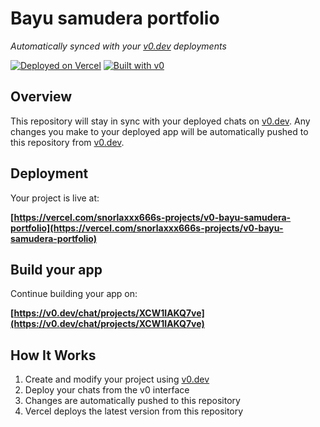 # Bayu samudera portfolio

*Automatically synced with your [v0.dev](https://v0.dev) deployments*

[![Deployed on Vercel](https://img.shields.io/badge/Deployed%20on-Vercel-black?style=for-the-badge&logo=vercel)](https://vercel.com/snorlaxxx666s-projects/v0-bayu-samudera-portfolio)
[![Built with v0](https://img.shields.io/badge/Built%20with-v0.dev-black?style=for-the-badge)](https://v0.dev/chat/projects/XCW1IAKQ7ve)

## Overview

This repository will stay in sync with your deployed chats on [v0.dev](https://v0.dev).
Any changes you make to your deployed app will be automatically pushed to this repository from [v0.dev](https://v0.dev).

## Deployment

Your project is live at:

**[https://vercel.com/snorlaxxx666s-projects/v0-bayu-samudera-portfolio](https://vercel.com/snorlaxxx666s-projects/v0-bayu-samudera-portfolio)**

## Build your app

Continue building your app on:

**[https://v0.dev/chat/projects/XCW1IAKQ7ve](https://v0.dev/chat/projects/XCW1IAKQ7ve)**

## How It Works

1. Create and modify your project using [v0.dev](https://v0.dev)
2. Deploy your chats from the v0 interface
3. Changes are automatically pushed to this repository
4. Vercel deploys the latest version from this repository